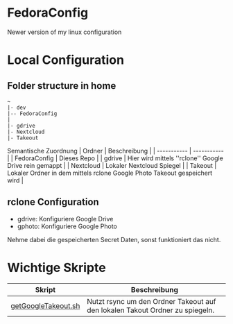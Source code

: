 # FedoraConfig
Newer version of my linux configuration

# Local Configuration
## Folder structure in home
````
~
|- dev
|-- FedoraConfig
|
|- gdrive
|- Nextcloud
|- Takeout
````

Semantische Zuordnung
| Ordner      | Beschreibung |
| ----------- | ----------- |
| FedoraConfig      | Dieses Repo       |
| gdrive   | Hier wird mittels ''rclone'' Google Drive rein gemappt        |
| Nextcloud | Lokaler Nextcloud Spiegel |
| Takeout | Lokaler Ordner in dem mittels rclone Google Photo Takeout gespeichert wird |

## rclone Configuration
- gdrive: Konfiguriere Google Drive
- gphoto: Konfiguriere Google Photo

Nehme dabei die gespeicherten Secret Daten, sonst funktioniert das nicht.

# Wichtige Skripte
| Skript      | Beschreibung |
| ----------- | ----------- |
|[getGoogleTakeout.sh](getGoogleTakeout.sh) | Nutzt rsync um den Ordner Takeout auf den lokalen Takout Ordner zu spiegeln.|

